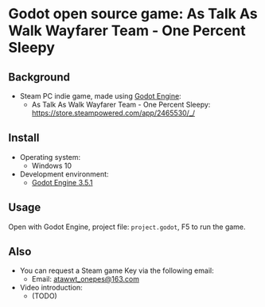 # Godot open source game: As Talk As Walk Wayfarer Team - One Percent Sleepy

## Background
- Steam PC indie game, made using [Godot Engine](https://godotengine.org/):
    - As Talk As Walk Wayfarer Team - One Percent Sleepy: https://store.steampowered.com/app/2465530/_/

## Install
- Operating system:
    - Windows 10
- Development environment:
    - [Godot Engine 3.5.1](https://github.com/godotengine/godot/releases/download/3.5.1-stable/Godot_v3.5.1-stable_win64.exe.zip)
    

## Usage
Open with Godot Engine, project file: `project.godot`, F5 to run the game.

## Also
- You can request a Steam game Key via the following email:
    - Email: atawwt_onepes@163.com
- Video introduction:
    - (TODO)
